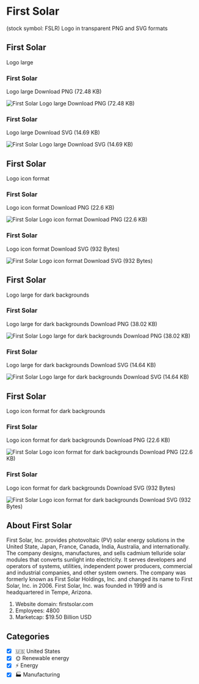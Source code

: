 # First Solar
 (stock symbol: FSLR) Logo in transparent PNG and SVG formats

## First Solar
 Logo large

### First Solar
 Logo large Download PNG (72.48 KB)

![First Solar
 Logo large Download PNG (72.48 KB)](/img/orig/FSLR_BIG-065b5998.png)

### First Solar
 Logo large Download SVG (14.69 KB)

![First Solar
 Logo large Download SVG (14.69 KB)](/img/orig/FSLR_BIG-d3678652.svg)

## First Solar
 Logo icon format

### First Solar
 Logo icon format Download PNG (22.6 KB)

![First Solar
 Logo icon format Download PNG (22.6 KB)](/img/orig/FSLR-973efc06.png)

### First Solar
 Logo icon format Download SVG (932 Bytes)

![First Solar
 Logo icon format Download SVG (932 Bytes)](/img/orig/FSLR-9541ab85.svg)

## First Solar
 Logo large for dark backgrounds

### First Solar
 Logo large for dark backgrounds Download PNG (38.02 KB)

![First Solar
 Logo large for dark backgrounds Download PNG (38.02 KB)](/img/orig/FSLR_BIG.D-bc0dbd3e.png)

### First Solar
 Logo large for dark backgrounds Download SVG (14.64 KB)

![First Solar
 Logo large for dark backgrounds Download SVG (14.64 KB)](/img/orig/FSLR_BIG.D-a29e5540.svg)

## First Solar
 Logo icon format for dark backgrounds

### First Solar
 Logo icon format for dark backgrounds Download PNG (22.6 KB)

![First Solar
 Logo icon format for dark backgrounds Download PNG (22.6 KB)](/img/orig/FSLR.D-180e983f.png)

### First Solar
 Logo icon format for dark backgrounds Download SVG (932 Bytes)

![First Solar
 Logo icon format for dark backgrounds Download SVG (932 Bytes)](/img/orig/FSLR.D-9a3051c5.svg)

## About First Solar


First Solar, Inc. provides photovoltaic (PV) solar energy solutions in the United State, Japan, France, Canada, India, Australia, and internationally. The company designs, manufactures, and sells cadmium telluride solar modules that converts sunlight into electricity. It serves developers and operators of systems, utilities, independent power producers, commercial and industrial companies, and other system owners. The company was formerly known as First Solar Holdings, Inc. and changed its name to First Solar, Inc. in 2006. First Solar, Inc. was founded in 1999 and is headquartered in Tempe, Arizona.

1. Website domain: firstsolar.com
2. Employees: 4800
3. Marketcap: $19.50 Billion USD


## Categories
- [x] 🇺🇸 United States
- [x] 🌞 Renewable energy
- [x] ⚡ Energy
- [x] 🏭 Manufacturing
